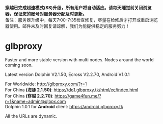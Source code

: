 <b> 穿越已完成超速模式(SS)升级，所有用户将自动适应。请每天睡觉前关闭浏览器，保证您的账号对服务器分配及时更新。</b>
<br>备注：服务器升级中，每天7:00-7:35检查修复，尽量在检修后才打开或重启浏览器使用。邮件未及时回复请谅解，我们为能提供稳定的服务努力！ </b>
# glbproxy
Faster and more stable version with multi nodes. Nodes around the world coming soon.

Latest version Dolphin V2.1.50, Ecross V2.2.70, Android V1.0.1

For Worldwide: http://glbproxy.com/?r=1 <br>
For China <b>(海豚 2.1.50)</b>: https://do1.glbproxy.tk/html/ec/index.html<br>
For China <b>(穿越 2.2.70)</b>: https://game4fun.me/?r=1&name=admin@glbpx.com<br>
Dolphin 1.0.1 for <b>Android</b> client: https://android.glbproxy.tk

All the URLs are dynamic.
